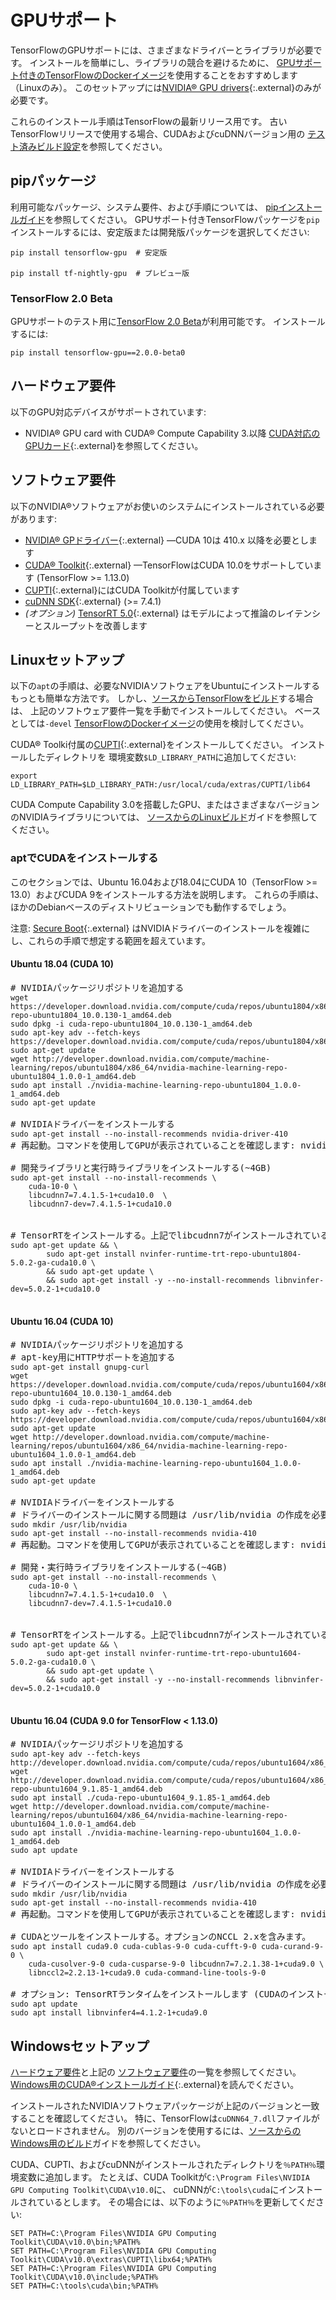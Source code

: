 # GPUサポート

TensorFlowのGPUサポートには、さまざまなドライバーとライブラリが必要です。
インストールを簡単にし、ライブラリの競合を避けるために、
[GPUサポート付きのTensorFlowのDockerイメージ](./docker.md)を使用することをおすすめします（Linuxのみ）。
このセットアップには[NVIDIA® GPU drivers](https://www.nvidia.com/drivers){:.external}のみが必要です。

これらのインストール手順はTensorFlowの最新リリース用です。
古いTensorFlowリリースで使用する場合、CUDAおよびcuDNNバージョン用の
[テスト済みビルド設定](./source.md#linux)を参照してください。

## pipパッケージ

利用可能なパッケージ、システム要件、および手順については、
[pipインストールガイド](./pip)を参照してください。
GPUサポート付きTensorFlowパッケージを`pip`インストールするには、安定版または開発版パッケージを選択してください:

<pre class="prettyprint lang-bsh">
<code class="devsite-terminal">pip install tensorflow-gpu  # 安定版</code>

<code class="devsite-terminal">pip install tf-nightly-gpu  # プレビュー版</code>
</pre>

### TensorFlow 2.0 Beta

GPUサポートのテスト用に[TensorFlow 2.0 Beta](https://www.tensorflow.org/beta)が利用可能です。
インストールするには:

<pre class="prettyprint lang-bsh">
<code class="devsite-terminal">pip install tensorflow-gpu==2.0.0-beta0</code>
</pre>

## ハードウェア要件

以下のGPU対応デバイスがサポートされています:

* NVIDIA® GPU card with CUDA® Compute Capability 3.以降
  [CUDA対応のGPUカード](https://developer.nvidia.com/cuda-gpus){:.external}を参照してください。


## ソフトウェア要件

以下のNVIDIA®ソフトウェアがお使いのシステムにインストールされている必要があります:

* [NVIDIA® GPドライバー](https://www.nvidia.com/drivers){:.external} —CUDA 10は 410.x 以降を必要とします
* [CUDA® Toolkit](https://developer.nvidia.com/cuda-toolkit-archive){:.external} —TensorFlowはCUDA 10.0をサポートしています (TensorFlow >= 1.13.0)
* [CUPTI](http://docs.nvidia.com/cuda/cupti/){:.external}にはCUDA Toolkitが付属しています
* [cuDNN SDK](https://developer.nvidia.com/cudnn){:.external} (>= 7.4.1)
* *(オプション)* [TensorRT 5.0](https://docs.nvidia.com/deeplearning/sdk/tensorrt-install-guide/index.html){:.external}
  はモデルによって推論のレイテンシーとスループットを改善します


## Linuxセットアップ

以下の`apt`の手順は、必要なNVIDIAソフトウェアをUbuntuにインストールするもっとも簡単な方法です。
しかし、[ソースからTensorFlowをビルド](./source.md)する場合は、
上記のソフトウェア要件一覧を手動でインストールしてください。
ベースとしては`-devel` [TensorFlowのDockerイメージ](./docker.md)の使用を検討してください。

CUDA® Toolki付属の[CUPTI](http://docs.nvidia.com/cuda/cupti/){:.external}をインストールしてください。
インストールしたディレクトリを
環境変数`$LD_LIBRARY_PATH`に追加してください:

<pre class="devsite-click-to-copy">
<code class="devsite-terminal">export LD_LIBRARY_PATH=$LD_LIBRARY_PATH:/usr/local/cuda/extras/CUPTI/lib64</code>
</pre>

CUDA Compute Capability 3.0を搭載したGPU、またはさまざまなバージョンのNVIDIAライブラリについては、
[ソースからのLinuxビルド](./source.md)ガイドを参照してください。

### aptでCUDAをインストールする

このセクションでは、Ubuntu 16.04および18.04にCUDA 10（TensorFlow >= 13.0）およびCUDA 9をインストールする方法を説明します。
これらの手順は、ほかのDebianベースのディストリビューションでも動作するでしょう。

注意: [Secure Boot](https://wiki.ubuntu.com/UEFI/SecureBoot){:.external}
はNVIDIAドライバーのインストールを複雑にし、これらの手順で想定する範囲を超えています。


#### Ubuntu 18.04 (CUDA 10)

<pre class="prettyprint lang-bsh">
# NVIDIAパッケージリポジトリを追加する
<code class="devsite-terminal">wget https://developer.download.nvidia.com/compute/cuda/repos/ubuntu1804/x86_64/cuda-repo-ubuntu1804_10.0.130-1_amd64.deb</code>
<code class="devsite-terminal">sudo dpkg -i cuda-repo-ubuntu1804_10.0.130-1_amd64.deb</code>
<code class="devsite-terminal">sudo apt-key adv --fetch-keys https://developer.download.nvidia.com/compute/cuda/repos/ubuntu1804/x86_64/7fa2af80.pub</code>
<code class="devsite-terminal">sudo apt-get update</code>
<code class="devsite-terminal">wget http://developer.download.nvidia.com/compute/machine-learning/repos/ubuntu1804/x86_64/nvidia-machine-learning-repo-ubuntu1804_1.0.0-1_amd64.deb</code>
<code class="devsite-terminal">sudo apt install ./nvidia-machine-learning-repo-ubuntu1804_1.0.0-1_amd64.deb</code>
<code class="devsite-terminal">sudo apt-get update</code>

# NVIDIAドライバーをインストールする
<code class="devsite-terminal">sudo apt-get install --no-install-recommends nvidia-driver-410</code>
# 再起動。コマンドを使用してGPUが表示されていることを確認します: nvidia-smi

# 開発ライブラリと実行時ライブラリをインストールする(~4GB)
<code class="devsite-terminal">sudo apt-get install --no-install-recommends \
    cuda-10-0 \
    libcudnn7=7.4.1.5-1+cuda10.0  \
    libcudnn7-dev=7.4.1.5-1+cuda10.0
</code>

# TensorRTをインストールする。上記でlibcudnn7がインストールされている必要があります。
<code class="devsite-terminal">sudo apt-get update && \
        sudo apt-get install nvinfer-runtime-trt-repo-ubuntu1804-5.0.2-ga-cuda10.0 \
        && sudo apt-get update \
        && sudo apt-get install -y --no-install-recommends libnvinfer-dev=5.0.2-1+cuda10.0
</code>
</pre>


#### Ubuntu 16.04 (CUDA 10)

<pre class="prettyprint lang-bsh">
# NVIDIAパッケージリポジトリを追加する
# apt-key用にHTTPサポートを追加する
<code class="devsite-terminal">sudo apt-get install gnupg-curl</code>
<code class="devsite-terminal">wget https://developer.download.nvidia.com/compute/cuda/repos/ubuntu1604/x86_64/cuda-repo-ubuntu1604_10.0.130-1_amd64.deb</code>
<code class="devsite-terminal">sudo dpkg -i cuda-repo-ubuntu1604_10.0.130-1_amd64.deb</code>
<code class="devsite-terminal">sudo apt-key adv --fetch-keys https://developer.download.nvidia.com/compute/cuda/repos/ubuntu1604/x86_64/7fa2af80.pub</code>
<code class="devsite-terminal">sudo apt-get update</code>
<code class="devsite-terminal">wget http://developer.download.nvidia.com/compute/machine-learning/repos/ubuntu1604/x86_64/nvidia-machine-learning-repo-ubuntu1604_1.0.0-1_amd64.deb</code>
<code class="devsite-terminal">sudo apt install ./nvidia-machine-learning-repo-ubuntu1604_1.0.0-1_amd64.deb</code>
<code class="devsite-terminal">sudo apt-get update</code>

# NVIDIAドライバーをインストールする
# ドライバーのインストールに関する問題は /usr/lib/nvidia の作成を必要とします
<code class="devsite-terminal">sudo mkdir /usr/lib/nvidia</code>
<code class="devsite-terminal">sudo apt-get install --no-install-recommends nvidia-410</code>
# 再起動。コマンドを使用してGPUが表示されていることを確認します: nvidia-smi

# 開発・実行時ライブラリをインストールする(~4GB)
<code class="devsite-terminal">sudo apt-get install --no-install-recommends \
    cuda-10-0 \
    libcudnn7=7.4.1.5-1+cuda10.0  \
    libcudnn7-dev=7.4.1.5-1+cuda10.0
</code>

# TensorRTをインストールする。上記でlibcudnn7がインストールされている必要があります。
<code class="devsite-terminal">sudo apt-get update && \
        sudo apt-get install nvinfer-runtime-trt-repo-ubuntu1604-5.0.2-ga-cuda10.0 \
        && sudo apt-get update \
        && sudo apt-get install -y --no-install-recommends libnvinfer-dev=5.0.2-1+cuda10.0
</code>
</pre>


#### Ubuntu 16.04 (CUDA 9.0 for TensorFlow < 1.13.0)

<pre class="prettyprint lang-bsh">
# NVIDIAパッケージリポジトリを追加する
<code class="devsite-terminal">sudo apt-key adv --fetch-keys http://developer.download.nvidia.com/compute/cuda/repos/ubuntu1604/x86_64/7fa2af80.pub</code>
<code class="devsite-terminal">wget http://developer.download.nvidia.com/compute/cuda/repos/ubuntu1604/x86_64/cuda-repo-ubuntu1604_9.1.85-1_amd64.deb</code>
<code class="devsite-terminal">sudo apt install ./cuda-repo-ubuntu1604_9.1.85-1_amd64.deb</code>
<code class="devsite-terminal">wget http://developer.download.nvidia.com/compute/machine-learning/repos/ubuntu1604/x86_64/nvidia-machine-learning-repo-ubuntu1604_1.0.0-1_amd64.deb</code>
<code class="devsite-terminal">sudo apt install ./nvidia-machine-learning-repo-ubuntu1604_1.0.0-1_amd64.deb</code>
<code class="devsite-terminal">sudo apt update</code>

# NVIDIAドライバーをインストールする
# ドライバーのインストールに関する問題は /usr/lib/nvidia の作成を必要とします
<code class="devsite-terminal">sudo mkdir /usr/lib/nvidia</code>
<code class="devsite-terminal">sudo apt-get install --no-install-recommends nvidia-410</code>
# 再起動。コマンドを使用してGPUが表示されていることを確認します: nvidia-smi

# CUDAとツールをインストールする。オプションのNCCL 2.xを含みます。
<code class="devsite-terminal">sudo apt install cuda9.0 cuda-cublas-9-0 cuda-cufft-9-0 cuda-curand-9-0 \
    cuda-cusolver-9-0 cuda-cusparse-9-0 libcudnn7=7.2.1.38-1+cuda9.0 \
    libnccl2=2.2.13-1+cuda9.0 cuda-command-line-tools-9-0</code>

# オプション: TensorRTランタイムをインストールします (CUDAのインストール後にする必要があります)
<code class="devsite-terminal">sudo apt update</code>
<code class="devsite-terminal">sudo apt install libnvinfer4=4.1.2-1+cuda9.0</code>
</pre>


## Windowsセットアップ

[ハードウェア要件](#hardware_requirements)と上記の
[ソフトウェア要件](#software_requirements)の一覧を参照してください。
[Windows用のCUDA®インストールガイド](https://docs.nvidia.com/cuda/cuda-installation-guide-microsoft-windows/){:.external}を読んでください。

インストールされたNVIDIAソフトウェアパッケージが上記のバージョンと一致することを確認してください。
特に、TensorFlowは`cuDNN64_7.dll`ファイルがないとロードされません。
別のバージョンを使用するには、[ソースからのWindows用のビルド](./source_windows.md)ガイドを参照してください。

CUDA、CUPTI、およびcuDNNがインストールされたディレクトリを`％PATH％`環境変数に追加します。
たとえば、CUDA Toolkitが`C:\Program Files\NVIDIA GPU Computing Toolkit\CUDA\v10.0`に、
cuDNNが`C:\tools\cuda`にインストールされているとします。
その場合には、以下のように`％PATH％`を更新してください:

<pre class="devsite-click-to-copy">
<code class="devsite-terminal tfo-terminal-windows">SET PATH=C:\Program Files\NVIDIA GPU Computing Toolkit\CUDA\v10.0\bin;%PATH%</code>
<code class="devsite-terminal tfo-terminal-windows">SET PATH=C:\Program Files\NVIDIA GPU Computing Toolkit\CUDA\v10.0\extras\CUPTI\libx64;%PATH%</code>
<code class="devsite-terminal tfo-terminal-windows">SET PATH=C:\Program Files\NVIDIA GPU Computing Toolkit\CUDA\v10.0\include;%PATH%</code>
<code class="devsite-terminal tfo-terminal-windows">SET PATH=C:\tools\cuda\bin;%PATH%</code>
</pre>

